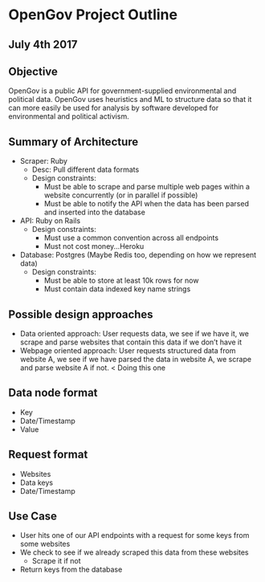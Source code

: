 # OpenGov Project Outline

## July 4th 2017

## Objective
OpenGov is a public API for government-supplied environmental and political data. OpenGov uses heuristics and ML to structure data so that it can more easily be used for analysis by software developed for environmental and political activism.

## Summary of Architecture
* Scraper: Ruby
    * Desc: Pull different data formats
    * Design constraints:
        * Must be able to scrape and parse multiple web pages within a website concurrently (or in parallel if possible)
        * Must be able to notify the API when the data has been parsed and inserted into the database
* API: Ruby on Rails
    * Design constraints:
        * Must use a common convention across all endpoints
        * Must not cost money...Heroku
* Database: Postgres (Maybe Redis too, depending on how we represent data)
    * Design constraints:
        * Must be able to store at least 10k rows for now
        * Must contain data indexed key name strings

## Possible design approaches
* Data oriented approach: User requests data, we see if we have it, we scrape and parse
websites that contain this data if we don’t have it
* Webpage oriented approach: User requests structured data from website A, we see if we have parsed the data in website A, we scrape and parse website A if not. < Doing this one

## Data node format
* Key
* Date/Timestamp
* Value

## Request format
* Websites
* Data keys
* Date/Timestamp

## Use Case
* User hits one of our API endpoints with a request for some keys from some websites
* We check to see if we already scraped this data from these websites
    * Scrape it if not
* Return keys from the database
